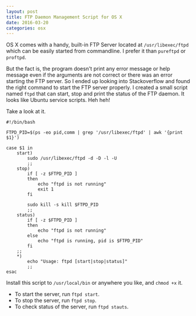 ```yaml
---
layout: post
title: FTP Daemon Management Script for OS X
date: 2016-03-20
categories: osx
---
```


OS X comes with a handy, built-in FTP Server located at `/usr/libexec/ftpd` which can be easily started from commandline. I prefer it than `pureftpd` or `proftpd`.

But the fact is, the program doesn't print any error message or help message even if the arguments are not correct or there was an error starting the FTP server. So I ended up looking into Stackoverflow and found the right command to start the FTP server properly. I created a small script named `ftpd` that can start, stop and print the status of the FTP daemon. It looks like Ubuntu service scripts. Heh heh!

Take a look at it.

```
#!/bin/bash

FTPD_PID=$(ps -eo pid,comm | grep '/usr/libexec/ftpd' | awk '{print $1}')

case $1 in
    start)
        sudo /usr/libexec/ftpd -d -D -l -U
        ;;
    stop)        
        if [ -z $FTPD_PID ]
        then
            echo "ftpd is not running"
            exit 1
        fi
        
        sudo kill -s kill $FTPD_PID
        ;;
    status)
        if [ -z $FTPD_PID ]
        then
            echo "ftpd is not running"
        else
            echo "ftpd is running, pid is $FTPD_PID"
        fi
    ;;
    *)
        echo "Usage: ftpd [start|stop|status]"
        ;;
esac
```

Install this script to `/usr/local/bin` or anywhere you like, and `chmod +x` it.

* To start the server, run `ftpd start`.
* To stop the server, run `ftpd stop`.
* To check status of the server, run `ftpd stauts`.
